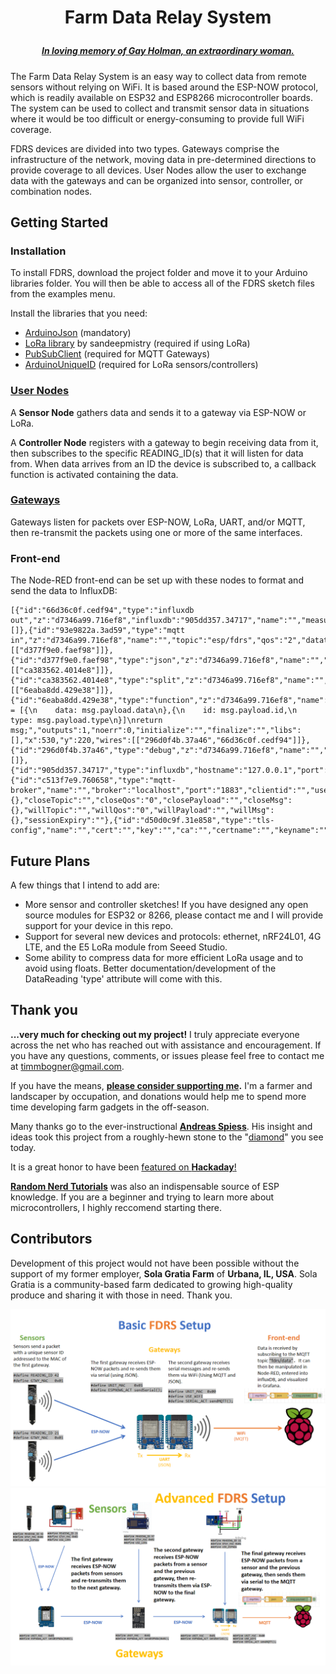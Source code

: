 # <p align="center">Farm Data Relay System
##### <p align="center">[***In loving memory of Gay Holman, an extraordinary woman.***](https://www.facebook.com/CFECI/posts/2967989419953119) #####

The Farm Data Relay System is an easy way to collect data from remote sensors without relying on WiFi. It is based around the ESP-NOW protocol, which is readily available on ESP32 and ESP8266 microcontroller boards. The system can be used to collect and transmit sensor data in situations where it would be too difficult or energy-consuming to provide full WiFi coverage.

FDRS devices are divided into two types. Gateways comprise the infrastructure of the network, moving data in pre-determined directions to provide coverage to all devices. User Nodes allow the user to exchange data with the gateways and can be organized into sensor, controller, or combination nodes.

## Getting Started
### Installation
To install FDRS, download the project folder and move it to your Arduino libraries folder. You will then be able to access all of the FDRS sketch files from the examples menu.

Install the libraries that you need:
- [ArduinoJson](https://arduinojson.org/) (mandatory)
- [LoRa library](https://github.com/sandeepmistry/arduino-LoRa) by sandeepmistry (required if using LoRa)
- [PubSubClient](https://github.com/knolleary/pubsubclient/) (required for MQTT Gateways)
- [ArduinoUniqueID](https://github.com/ricaun/ArduinoUniqueID) (required for LoRa sensors/controllers)

### [User Nodes](/extras/Node.md)
A **Sensor Node** gathers data and sends it to a gateway via ESP-NOW or LoRa.

A **Controller Node** registers with a gateway to begin receiving data from it, then subscribes to the specific READING_ID(s) that it will listen for data from. When data arrives from an ID the device is subscribed to, a callback function is activated containing the data.

### [Gateways](extras/Gateway.md)
Gateways listen for packets over ESP-NOW, LoRa, UART, and/or MQTT, then re-transmit the packets using one or more of the same interfaces.
  
 ### Front-end
The Node-RED front-end can be set up with these nodes to format and send the data to InfluxDB:
  ```
[{"id":"66d36c0f.cedf94","type":"influxdb out","z":"d7346a99.716ef8","influxdb":"905dd357.34717","name":"","measurement":"DataReading","precision":"","retentionPolicy":"","database":"database","precisionV18FluxV20":"ms","retentionPolicyV18Flux":"","org":"the_organization","bucket":"bkt","x":760,"y":240,"wires":[]},{"id":"93e9822a.3ad59","type":"mqtt in","z":"d7346a99.716ef8","name":"","topic":"esp/fdrs","qos":"2","datatype":"auto","broker":"c513f7e9.760658","nl":false,"rap":true,"rh":0,"x":170,"y":220,"wires":[["d377f9e0.faef98"]]},{"id":"d377f9e0.faef98","type":"json","z":"d7346a99.716ef8","name":"","property":"payload","action":"obj","pretty":false,"x":290,"y":220,"wires":[["ca383562.4014e8"]]},{"id":"ca383562.4014e8","type":"split","z":"d7346a99.716ef8","name":"","splt":"\\n","spltType":"str","arraySplt":1,"arraySpltType":"len","stream":false,"addname":"","x":410,"y":220,"wires":[["6eaba8dd.429e38"]]},{"id":"6eaba8dd.429e38","type":"function","z":"d7346a99.716ef8","name":"Fields","func":"msg.payload = [{\n    data: msg.payload.data\n},{\n    id: msg.payload.id,\n    type: msg.payload.type\n}]\nreturn msg;","outputs":1,"noerr":0,"initialize":"","finalize":"","libs":[],"x":530,"y":220,"wires":[["296d0f4b.37a46","66d36c0f.cedf94"]]},{"id":"296d0f4b.37a46","type":"debug","z":"d7346a99.716ef8","name":"","active":true,"tosidebar":true,"console":false,"tostatus":false,"complete":"false","statusVal":"","statusType":"auto","x":670,"y":200,"wires":[]},{"id":"905dd357.34717","type":"influxdb","hostname":"127.0.0.1","port":"8086","protocol":"http","database":"database","name":"","usetls":false,"tls":"d50d0c9f.31e858","influxdbVersion":"2.0","url":"http://localhost:8086","rejectUnauthorized":true},{"id":"c513f7e9.760658","type":"mqtt-broker","name":"","broker":"localhost","port":"1883","clientid":"","usetls":false,"protocolVersion":"4","keepalive":"60","cleansession":true,"birthTopic":"","birthQos":"0","birthPayload":"","birthMsg":{},"closeTopic":"","closeQos":"0","closePayload":"","closeMsg":{},"willTopic":"","willQos":"0","willPayload":"","willMsg":{},"sessionExpiry":""},{"id":"d50d0c9f.31e858","type":"tls-config","name":"","cert":"","key":"","ca":"","certname":"","keyname":"","caname":"","servername":"","verifyservercert":false}]
```

## Future Plans
 A few things that I intend to add are:
- More sensor and controller sketches! If you have designed any open source modules for ESP32 or 8266, please contact me and I will provide support for your device in this repo.
- Support for several new devices and protocols: ethernet, nRF24L01, 4G LTE, and the E5 LoRa module from Seeed Studio.
- Some ability to compress data for more efficient LoRa usage and to avoid using floats. Better documentation/development of the DataReading 'type' attribute will come with this. 
 
## Thank you
**...very much for checking out my project!** I truly appreciate everyone across the net who has reached out with assistance and encouragement. If you have any questions, comments, or issues please feel free to contact me at timmbogner@gmail.com.

If you have the means, **[please consider supporting me](https://www.buymeacoffee.com/TimmB).** I'm a farmer and landscaper by occupation, and donations would help me to spend more time developing farm gadgets in the off-season. 

Many thanks go to the ever-instructional [**Andreas Spiess**](https://www.youtube.com/channel/UCu7_D0o48KbfhpEohoP7YSQ). His insight and ideas took this project from a roughly-hewn stone to the "[diamond](https://youtu.be/6JI5wZABWmA)" you see today. 



It is a great honor to have been [featured on **Hackaday**!](https://hackaday.com/2022/07/02/farm-data-relay-system/)
  
[**Random Nerd Tutorials**](https://randomnerdtutorials.com/) was also an indispensable source of ESP knowledge. If you are a beginner and trying to learn more about   microcontrollers, I highly reccomend starting there.
  
## Contributors

<!-- ALL-CONTRIBUTORS-LIST:START - Do not remove or modify this section -->
<!-- prettier-ignore-start -->
<!-- markdownlint-disable -->

<!-- markdownlint-restore -->
<!-- prettier-ignore-end -->

<!-- ALL-CONTRIBUTORS-LIST:END -->

Development of this project would not have been possible without the support of my former employer, **Sola Gratia Farm** of **Urbana, IL, USA**.  Sola Gratia is a community-based farm dedicated to growing high-quality produce and sharing it with those in need. Thank you.
  

  
![Basic](extras/Basic_Setup.png)
![Advanced](extras/Advanced_Setup.png)
